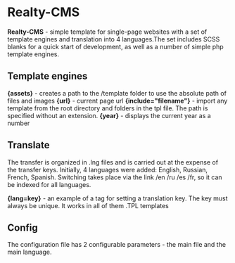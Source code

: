 # Realty-CMS

**Realty-CMS** - simple template for single-page websites with a set of template engines and translation into 4 languages.The set includes SCSS blanks for a quick start of development, as well as a number of simple php template engines.

## Template engines

**{assets}** - creates a path to the /template folder to use the absolute path of files and images
**{url}** - current page url
**{include="filename"}** - import any template from the root directory and folders in the tpl file. The path is specified without an extension.
**{year}** - displays the current year as a number

## Translate

The transfer is organized in .lng files and is carried out at the expense of the transfer keys. Initially, 4 languages were added: English, Russian, French, Spanish. Switching takes place via the link /en /ru /es /fr, so it can be indexed for all languages.

**{lang=key}** - an example of a tag for setting a translation key. The key must always be unique. It works in all of them .TPL templates

## Config

The configuration file has 2 configurable parameters - the main file and the main language.
